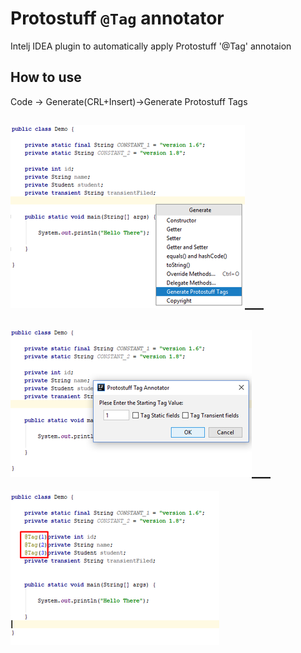 # Protostuff `@Tag` annotator
Intelj IDEA plugin to automatically apply Protostuff '@Tag' annotaion

## How to use
Code -> Generate(CRL+Insert)->Generate Protostuff Tags

![Screenshot](docs/images/Screen_shot_2.png)___
-----------------------------------------------
![Screenshot](docs/images/Screen_shot_3.png)___
--
![Screenshot](docs/images/Screen_shot_4.png)
